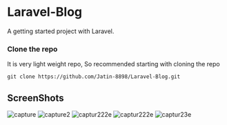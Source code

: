 # Laravel-Blog
A getting started project with Laravel.

### Clone the repo
It is very light weight repo, So recommended starting with cloning the repo
```
git clone https://github.com/Jatin-8898/Laravel-Blog.git
```
## ScreenShots
![capture](https://user-images.githubusercontent.com/34777376/47255646-3720a480-d492-11e8-9384-c89b6e997e8e.PNG)
![capture2](https://user-images.githubusercontent.com/34777376/47255651-3d168580-d492-11e8-8a17-feb7ef47de1a.PNG)
![captur222e](https://user-images.githubusercontent.com/34777376/47255666-6c2cf700-d492-11e8-8cb1-c937fe1c8dc3.PNG)
![captur222e](https://user-images.githubusercontent.com/34777376/47255668-718a4180-d492-11e8-8b50-1af9c6fea4ee.PNG)
![captur23e](https://user-images.githubusercontent.com/34777376/47255672-73ec9b80-d492-11e8-8a8b-41a69b290921.PNG)
